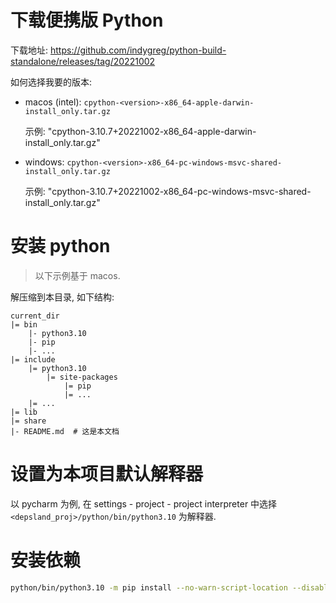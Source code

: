 # 下载便携版 Python

下载地址: https://github.com/indygreg/python-build-standalone/releases/tag/20221002

如何选择我要的版本:

- macos (intel): `cpython-<version>-x86_64-apple-darwin-install_only.tar.gz`

    示例: "cpython-3.10.7+20221002-x86_64-apple-darwin-install_only.tar.gz"

- windows: `cpython-<version>-x86_64-pc-windows-msvc-shared-install_only.tar.gz`

    示例: "cpython-3.10.7+20221002-x86_64-pc-windows-msvc-shared-install_only.tar.gz"

# 安装 python

> 以下示例基于 macos.

解压缩到本目录, 如下结构:

```
current_dir
|= bin
    |- python3.10
    |- pip
    |- ...
|= include
    |= python3.10
        |= site-packages
            |= pip
            |= ...
    |= ...
|= lib
|= share
|- README.md  # 这是本文档
```

# 设置为本项目默认解释器

以 pycharm 为例, 在 settings - project - project interpreter 中选择 `<depsland_proj>/python/bin/python3.10` 为解释器.

# 安装依赖

```sh
python/bin/python3.10 -m pip install --no-warn-script-location --disable-pip-version-check -r requirements.txt
```
